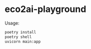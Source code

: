 eco2ai-playground
=================

Usage:

```bash
poetry install
poetry shell
uvicorn main:app
```
